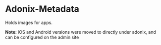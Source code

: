 # Adonix-Metadata
Holds images for apps.

**Note:** iOS and Android versions were moved to directly under adonix, and can be configured on the admin site
